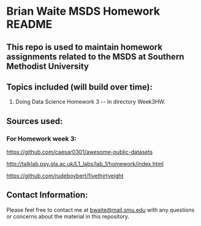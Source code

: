 Brian Waite MSDS Homework README
================


This repo is used to maintain homework assignments related to the MSDS at Southern Methodist University
-------------------------------------------------------------------------------------------------------

Topics included (will build over time):
---------------------------------------

1.  Doing Data Science Homework 3 -- In directory Week3HW.

Sources used:
-------------

### For Homework week 3:

<https://github.com/caesar0301/awesome-public-datasets>

<http://talklab.psy.gla.ac.uk/L1_labs/lab_1/homework/index.html>

<https://github.com/rudeboybert/fivethirtyeight>

Contact Information:
--------------------

Please feel free to contact me at <bwaite@mail.smu.edu> with any questions or concerns about the material in this repository.
